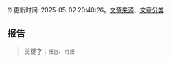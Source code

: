 :alarm_clock: 更新时间: 2025-05-02 20:40:26。[文章来源](/README.md)、[文章分类](/TAGS.md)

## 报告


> 关键字：`报告`、`月报`



